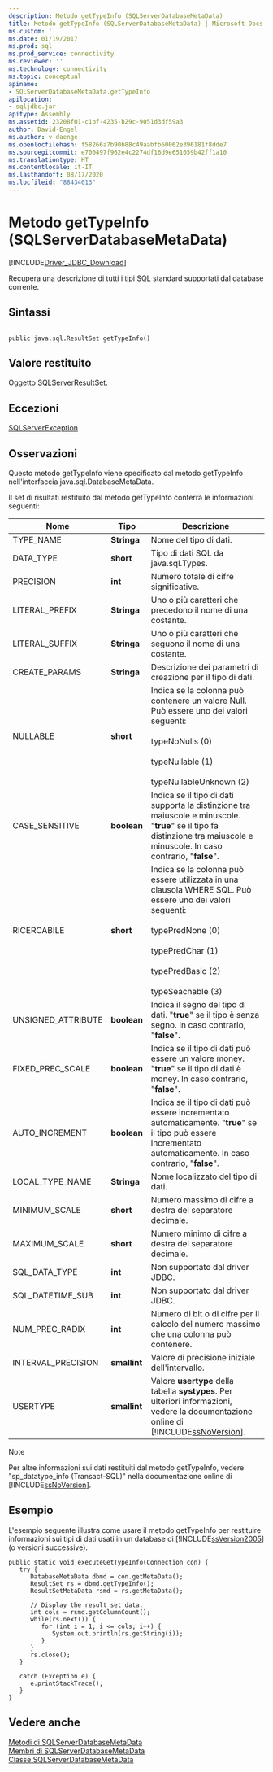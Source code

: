 ```yaml
---
description: Metodo getTypeInfo (SQLServerDatabaseMetaData)
title: Metodo getTypeInfo (SQLServerDatabaseMetaData) | Microsoft Docs
ms.custom: ''
ms.date: 01/19/2017
ms.prod: sql
ms.prod_service: connectivity
ms.reviewer: ''
ms.technology: connectivity
ms.topic: conceptual
apiname:
- SQLServerDatabaseMetaData.getTypeInfo
apilocation:
- sqljdbc.jar
apitype: Assembly
ms.assetid: 23208f01-c1bf-4235-b29c-9051d3df59a3
author: David-Engel
ms.author: v-daenge
ms.openlocfilehash: f58266a7b90b88c49aabfb60062e396181f8dde7
ms.sourcegitcommit: e700497f962e4c2274df16d9e651059b42ff1a10
ms.translationtype: HT
ms.contentlocale: it-IT
ms.lasthandoff: 08/17/2020
ms.locfileid: "88434013"
---
```

# <a name="gettypeinfo-method-sqlserverdatabasemetadata"></a>Metodo getTypeInfo (SQLServerDatabaseMetaData)
[!INCLUDE[Driver_JDBC_Download](../../../includes/driver_jdbc_download.md)]

  Recupera una descrizione di tutti i tipi SQL standard supportati dal database corrente.  
  
## <a name="syntax"></a>Sintassi  
  
```  
  
public java.sql.ResultSet getTypeInfo()  
```  
  
## <a name="return-value"></a>Valore restituito  
 Oggetto [SQLServerResultSet](../../../connect/jdbc/reference/sqlserverresultset-class.md).  
  
## <a name="exceptions"></a>Eccezioni  
 [SQLServerException](../../../connect/jdbc/reference/sqlserverexception-class.md)  
  
## <a name="remarks"></a>Osservazioni  
 Questo metodo getTypeInfo viene specificato dal metodo getTypeInfo nell'interfaccia java.sql.DatabaseMetaData.  
  
 Il set di risultati restituito dal metodo getTypeInfo conterrà le informazioni seguenti:  
  
|Nome|Tipo|Descrizione|  
|----------|----------|-----------------|  
|TYPE_NAME|**Stringa**|Nome del tipo di dati.|  
|DATA_TYPE|**short**|Tipo di dati SQL da java.sql.Types.|  
|PRECISION|**int**|Numero totale di cifre significative.|  
|LITERAL_PREFIX|**Stringa**|Uno o più caratteri che precedono il nome di una costante.|  
|LITERAL_SUFFIX|**Stringa**|Uno o più caratteri che seguono il nome di una costante.|  
|CREATE_PARAMS|**Stringa**|Descrizione dei parametri di creazione per il tipo di dati.|  
|NULLABLE|**short**|Indica se la colonna può contenere un valore Null. Può essere uno dei valori seguenti:<br /><br /> typeNoNulls (0)<br /><br /> typeNullable (1)<br /><br /> typeNullableUnknown (2)|  
|CASE_SENSITIVE|**boolean**|Indica se il tipo di dati supporta la distinzione tra maiuscole e minuscole. "**true**" se il tipo fa distinzione tra maiuscole e minuscole. In caso contrario, "**false**".|  
|RICERCABILE|**short**|Indica se la colonna può essere utilizzata in una clausola WHERE SQL. Può essere uno dei valori seguenti:<br /><br /> typePredNone (0)<br /><br /> typePredChar (1)<br /><br /> typePredBasic (2)<br /><br /> typeSeachable (3)|  
|UNSIGNED_ATTRIBUTE|**boolean**|Indica il segno del tipo di dati. "**true**" se il tipo è senza segno. In caso contrario, "**false**".|  
|FIXED_PREC_SCALE|**boolean**|Indica se il tipo di dati può essere un valore money. "**true**" se il tipo di dati è money. In caso contrario, "**false**".|  
|AUTO_INCREMENT|**boolean**|Indica se il tipo di dati può essere incrementato automaticamente. "**true**" se il tipo può essere incrementato automaticamente. In caso contrario, "**false**".|  
|LOCAL_TYPE_NAME|**Stringa**|Nome localizzato del tipo di dati.|  
|MINIMUM_SCALE|**short**|Numero massimo di cifre a destra del separatore decimale.|  
|MAXIMUM_SCALE|**short**|Numero minimo di cifre a destra del separatore decimale.|  
|SQL_DATA_TYPE|**int**|Non supportato dal driver JDBC.|  
|SQL_DATETIME_SUB|**int**|Non supportato dal driver JDBC.|  
|NUM_PREC_RADIX|**int**|Numero di bit o di cifre per il calcolo del numero massimo che una colonna può contenere.|  
|INTERVAL_PRECISION|**smallint**|Valore di precisione iniziale dell'intervallo.|  
|USERTYPE|**smallint**|Valore **usertype** della tabella **systypes**. Per ulteriori informazioni, vedere la documentazione online di [!INCLUDE[ssNoVersion](../../../includes/ssnoversion-md.md)].|  
  
> [!NOTE]  
>  Per altre informazioni sui dati restituiti dal metodo getTypeInfo, vedere "sp_datatype_info (Transact-SQL)" nella documentazione online di [!INCLUDE[ssNoVersion](../../../includes/ssnoversion-md.md)].  
  
## <a name="example"></a>Esempio  
 L'esempio seguente illustra come usare il metodo getTypeInfo per restituire informazioni sui tipi di dati usati in un database di [!INCLUDE[ssVersion2005](../../../includes/ssversion2005-md.md)] (o versioni successive).  
  
```  
public static void executeGetTypeInfo(Connection con) {  
   try {  
      DatabaseMetaData dbmd = con.getMetaData();  
      ResultSet rs = dbmd.getTypeInfo();  
      ResultSetMetaData rsmd = rs.getMetaData();  
  
      // Display the result set data.  
      int cols = rsmd.getColumnCount();  
      while(rs.next()) {  
         for (int i = 1; i <= cols; i++) {  
            System.out.println(rs.getString(i));  
         }  
      }  
      rs.close();  
   }   
  
   catch (Exception e) {  
      e.printStackTrace();  
   }  
}  
```  
  
## <a name="see-also"></a>Vedere anche  
 [Metodi di SQLServerDatabaseMetaData](../../../connect/jdbc/reference/sqlserverdatabasemetadata-methods.md)   
 [Membri di SQLServerDatabaseMetaData](../../../connect/jdbc/reference/sqlserverdatabasemetadata-members.md)   
 [Classe SQLServerDatabaseMetaData](../../../connect/jdbc/reference/sqlserverdatabasemetadata-class.md)  
  
  
